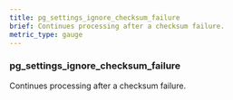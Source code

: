 ```yaml
---
title: pg_settings_ignore_checksum_failure
brief: Continues processing after a checksum failure.
metric_type: gauge
---
```

### pg_settings_ignore_checksum_failure

Continues processing after a checksum failure.